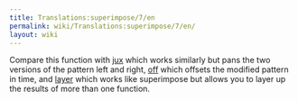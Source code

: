 ```yaml
---
title: Translations:superimpose/7/en
permalink: wiki/Translations:superimpose/7/en/
layout: wiki
---
```


Compare this function with [jux](jux "wikilink") which works similarly
but pans the two versions of the pattern left and right,
[off](off "wikilink") which offsets the modified pattern in time, and
[layer](layer "wikilink") which works like superimpose but allows you to
layer up the results of more than one function.
